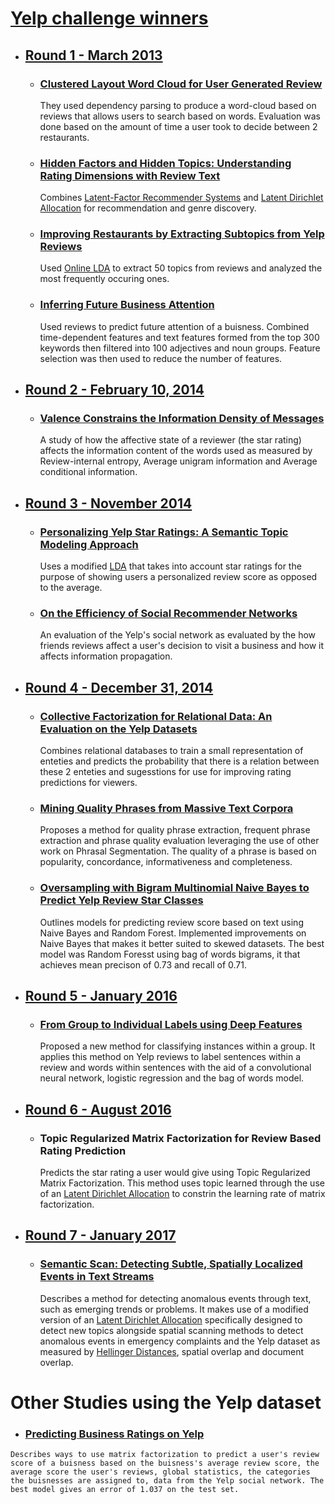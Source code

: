 # [Yelp challenge winners](https://www.yelp.com/dataset/challenge/winners)
  - ## [Round 1 - March 2013](https://engineeringblog.yelp.com/2013/10/yelp-dataset-challenge-winners-round-two-now-live.html)
    - ### [Clustered Layout Word Cloud for User Generated Review](https://www.yelp.com/html/pdf/YelpDatasetChallengeWinner_WordCloud.pdf)
      They used dependency parsing to produce a word-cloud based on reviews that allows users to search based on words. Evaluation was done based on the amount of time a user took to decide between 2 restaurants.
    - ### [Hidden Factors and Hidden Topics: Understanding Rating Dimensions with Review Text](https://www.yelp.com/html/pdf/YelpDatasetChallengeWinner_HiddenFactors.pdf)
      Combines [Latent-Factor Recommender Systems](https://link.springer.com/chapter/10.1007/978-0-387-85820-3_5) and [Latent Dirichlet Allocation](https://en.wikipedia.org/wiki/Latent_Dirichlet_allocation) for recommendation and genre discovery.
    - ### [Improving Restaurants by Extracting Subtopics from Yelp Reviews](https://www.yelp.com/html/pdf/YelpDatasetChallengeWinner_ImprovingRestaurants.pdf)
      Used [Online LDA](https://github.com/blei-lab/onlineldavb) to extract 50 topics from reviews and analyzed the most frequently occuring ones.
    - ### [Inferring Future Business Attention](https://www.yelp.com/html/pdf/YelpDatasetChallengeWinner_InferringFuture.pdf)
      Used reviews to predict future attention of a buisness. Combined time-dependent features and text features formed from the top 300 keywords then filtered into 100 adjectives and noun groups. Feature selection was then used to reduce the number of features.
   
  - ## [Round 2 - February 10, 2014](https://engineeringblog.yelp.com/2014/02/yelp-dataset-challenge-round-2-winner-and-new-data.html)
    - ### [Valence Constrains the Information Density of Messages](https://www.yelp.com/html/pdf/YelpDatasetChallengeWinner_InformationDensity.pdf)
      A study of how the affective state of a reviewer (the star rating) affects the information content of the words used as measured by Review-internal entropy, Average unigram information and Average conditional information.
      
  - ## [Round 3 - November 2014](https://engineeringblog.yelp.com/2014/11/yelp-dataset-challenge-round-3-winners-and-dataset-tools-for-round-4.html)
    - ### [Personalizing Yelp Star Ratings: A Semantic Topic Modeling Approach](https://www.yelp.com/html/pdf/YelpDatasetChallengeWinner_PersonalizingRatings.pdf)
      Uses a modified [LDA]((https://en.wikipedia.org/wiki/Latent_Dirichlet_allocation)) that takes into account star ratings for the purpose of showing users a personalized review score as opposed to the average.
    - ### [On the Efficiency of Social Recommender Networks](https://www.yelp.com/html/pdf/YelpDatasetChallengeWinner_NetworkEfficiency.pdf)
      An evaluation of the Yelp's social network as evaluated by the how friends reviews affect a user's decision to visit a business and how it affects information propagation. 
      
  - ## [Round 4 -  December 31, 2014](https://www.yelp.com/dataset/challenge/winners)
    - ### [Collective Factorization for Relational Data: An Evaluation on the Yelp Datasets](https://www.yelp.com/html/pdf/YelpDatasetChallengeWinner_CollectiveFactorization.pdf)
      Combines relational databases to train a small representation of enteties and predicts the probability that there is a relation between these 2 enteties and sugesstions for use for improving rating predictions for viewers.
    - ### [Mining Quality Phrases from Massive Text Corpora](https://www.yelp.com/html/pdf/YelpDatasetChallengeWinner_MiningQualityPhrases.pdf)
      Proposes a method for quality phrase extraction, frequent phrase extraction and phrase quality evaluation leveraging the use of other work on Phrasal Segmentation. The quality of a phrase is based on popularity, concordance, informativeness and completeness.
    - ### [Oversampling with Bigram Multinomial Naive Bayes to Predict Yelp Review Star Classes](https://kevin11h.github.io/YelpDatasetChallengeDataScienceAndMachineLearningUCSD/)
      Outlines models for predicting review score based on text using Naive Bayes and Random Forest. Implemented improvements on Naive Bayes that makes it better suited to skewed datasets. The best model was Random Foresst using bag of words bigrams, it that achieves mean precison of 0.73 and recall of 0.71.
      
  - ## [Round 5 - January 2016](https://engineeringblog.yelp.com/2016/01/yelp-dataset-challenge-round5-winner.html)
    - ### [From Group to Individual Labels using Deep Features](http://mdenil.com/media/papers/2015-deep-multi-instance-learning.pdf)
      Proposed a new method for classifying  instances within a group. It applies this method on Yelp reviews to label sentences within a review and words within sentences with the aid of a convolutional neural network, logistic regression and the bag of words model.
      
  - ## [Round 6 - August 2016](https://engineeringblog.yelp.com/2016/08/yelp-dataset-challenge-round6-winner.html)
    - ### Topic Regularized Matrix Factorization for Review Based Rating Prediction
      Predicts the star rating a user would give using Topic Regularized Matrix Factorization. This method uses topic learned through the use of an [Latent Dirichlet Allocation](https://en.wikipedia.org/wiki/Latent_Dirichlet_allocation) to constrin the learning rate of matrix factorization.
      
  - ## [Round 7 - January 2017](https://engineeringblog.yelp.com/2017/01/dataset-round-7-winners-and-announcing-round-9.html)
    - ### [Semantic Scan: Detecting Subtle, Spatially Localized Events in Text Streams](https://arxiv.org/pdf/1602.04393.pdf)
      Describes a method for detecting anomalous events through text, such as emerging trends or problems. It makes use of a modified version of an [Latent Dirichlet Allocation](https://en.wikipedia.org/wiki/Latent_Dirichlet_allocation) specifically designed to detect new topics alongside spatial scanning methods to detect anomalous events in emergency complaints and the Yelp dataset as measured by [Hellinger Distances](https://en.wikipedia.org/wiki/Hellinger_distance), spatial overlap and document overlap.
      
# Other Studies using the Yelp dataset
    
   - ### [Predicting Business Ratings on Yelp](http://cs229.stanford.edu/proj2015/013_report.pdf) 
    Describes ways to use matrix factorization to predict a user's review score of a buisness based on the buisness's average review score, the average score the user's reviews, global statistics, the categories the buisnesses are assigned to, data from the Yelp social network. The best model gives an error of 1.037 on the test set.
